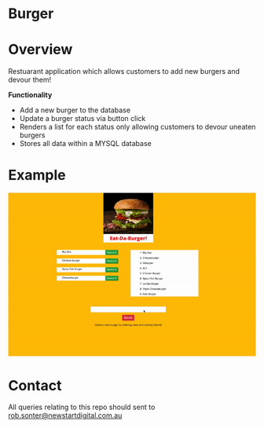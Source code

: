# Burger

# Overview

Restuarant application which allows customers to add new burgers and devour them!

**Functionality**
* Add a new burger to the database
* Update a burger status via button click
* Renders a list for each status only allowing customers to devour uneaten burgers
* Stores all data within a MYSQL database

# Example

![gif of working application](public/assets/img/workingexample.gif)

# Contact

All queries relating to this repo should sent to [rob.sonter@newstartdigital.com.au](mailto:rob.sonter@newstartdigital.com.au)

